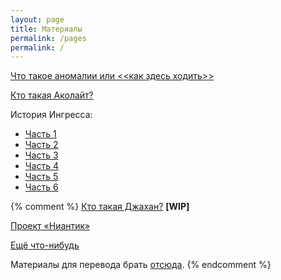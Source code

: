 ```yaml
---
layout: page
title: Материалы
permalink: /pages
permalink: /
---
```


[Что такое аномалии или <<как здесь ходить>>](/pages/anomalies-101)

[Кто такая Аколайт?](/pages/who-is-acolyte)

История Ингресса:

* [Часть 1](/pages/the-history-of-ingress-part-1)
* [Часть 2](/pages/the-history-of-ingress-part-2)
* [Часть 3](/pages/the-history-of-ingress-part-3)
* [Часть 4](/pages/the-history-of-ingress-part-4)
* [Часть 5](/pages/the-history-of-ingress-part-5)
* [Часть 6](/pages/the-history-of-ingress-part-6)

{% comment %}
[Кто такая Джахан?](/pages/who-is-jahan) **[WIP]**

[Проект «Ниантик»](/pages/niantic-project)

[Ещё что-нибудь](/pages/escho-chto-nibud)

Материалы для перевода брать [отсюда](https://fevgames.net/ingress/lore/characters/).
{% endcomment %}
